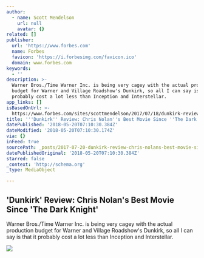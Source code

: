 ```yaml
---
author:
  - name: Scott Mendelson
    url: null
    avatar: {}
related: []
publisher:
  url: 'https://www.forbes.com'
  name: Forbes
  favicon: 'https://i.forbesimg.com/favicon.ico'
  domain: www.forbes.com
keywords:
  - ''
description: >-
  Warner Bros./Time Warner Inc. is being very cagey with the actual production
  budget for Warner and Village Roadshow's Dunkirk, so all I can say is that it
  probably cost a lot less than Inception and Interstellar.
app_links: []
isBasedOnUrl: >-
  https://www.forbes.com/sites/scottmendelson/2017/07/18/dunkirk-review-chris-nolans-best-movie-since-the-dark-knight/amp/
title: '''Dunkirk'' Review: Chris Nolan''s Best Movie Since ''The Dark Knight'''
datePublished: '2018-05-20T07:10:30.384Z'
dateModified: '2018-05-20T07:10:30.174Z'
via: {}
inFeed: true
sourcePath: _posts/2017-07-20-dunkirk-review-chris-nolans-best-movie-since-the-dark-k.md
datePublishedOriginal: '2018-05-20T07:10:30.384Z'
starred: false
_context: 'http://schema.org'
_type: MediaObject

---
```

<article style=""><h1>'Dunkirk' Review: Chris Nolan's Best Movie Since 'The Dark Knight'</h1><p>Warner Bros./Time Warner Inc. is being very cagey with the actual production budget for Warner and Village Roadshow's Dunkirk, so all I can say is that it probably cost a lot less than Inception and Interstellar.</p><img src="https://blogs-images.forbes.com/scottmendelson/files/2017/07/MV5BMTY4NTk5OTE1MF5BMl5BanBnXkFtZTgwMDgyNDY4MjI@._V1_SX1777_CR001777744_AL_-1200x675.jpg?width=640&amp;height=434" /></article>
